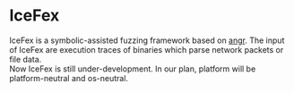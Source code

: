 IceFex
======
IceFex is a symbolic-assisted fuzzing framework based on [angr](https://github.com/angr/angr). The input of IceFex are execution traces of binaries which parse network packets or file data. <br>
Now IceFex is still under-development. In our plan, platform will be platform-neutral and os-neutral.
